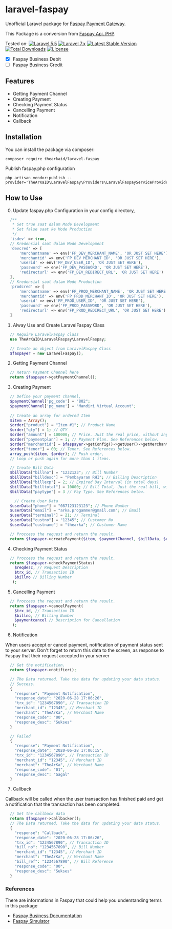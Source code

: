 # laravel-faspay
Unofficial Laravel package for [Faspay Payment Gateway](https://faspay.co.id).

This Package is a conversion from [Faspay Api. PHP](https://github.com/faspay-team/Sdk-PHP-Faspay).


Tested on: 
[![Laravel 5.5](https://img.shields.io/badge/Laravel-5.5-orange.svg)](https://laravel.com/docs/5.5) [![Laravel 7.x](https://img.shields.io/badge/Laravel-7.x-red.svg)](https://laravel.com)
[![Latest Stable Version](https://poser.pugx.org/TheArKaID/laravel-faspay/v/stable)](https://packagist.org/packages/TheArKaID/laravel-faspay) [![Total Downloads](https://poser.pugx.org/TheArKaID/laravel-faspay/downloads.png)](https://packagist.org/packages/TheArKaID/laravel-faspay) [![License](https://img.shields.io/github/license/mashape/apistatus.svg)](https://packagist.org/packages/TheArKaID/laravel-faspay)

- [x] Faspay Business Debit
- [ ] Faspay Business Credit

## Features
- Getting Payment Channel
- Creating Payment
- Checking Payment Status
- Cancelling Payment
- Notification
- Callback

## Installation
You can install the package via composer:
```
composer require thearkaid/laravel-faspay
```

Publish faspay.php configuration
```
php artisan vendor:publish --provider='TheArKaID\LaravelFaspay\Providers\LaravelFaspayServiceProvider'
```


## How to Use
0. Update faspay.php Configuration in your config directory,

```php
  /**
   * Set true saat dalam Mode Development
   * Set false saat ke Mode Production
   */
  'isdev' => true,
  // Kredensial saat dalam Mode Development
  'devcred' => [
      'merchantname' => env('FP_DEV_MERCHANT_NAME', 'OR JUST SET HERE'),
      'merchantid' => env('FP_DEV_MERCHANT_ID', 'OR JUST SET HERE'),
      'userid' => env('FP_DEV_USER_ID', 'OR JUST SET HERE'),
      'password' => env('FP_DEV_PASSWORD', 'OR JUST SET HERE'),
      'redirecturl' => env('FP_DEV_REDIRECT_URL', 'OR JUST SET HERE')
  ],
  // Kredensial saat dalam Mode Production
  'prodcred' => [
      'merchantname' => env('FP_PROD_MERCHANT_NAME', 'OR JUST SET HERE'),
      'merchantid' => env('FP_PROD_MERCHANT_ID', 'OR JUST SET HERE'),
      'userid' => env('FP_PROD_USER_ID', 'OR JUST SET HERE'),
      'password' => env('FP_PROD_PASSWORD', 'OR JUST SET HERE'),
      'redirecturl' => env('FP_PROD_REDIRECT_URL', 'OR JUST SET HERE')
  ]
```

1. Alway Use and Create LaravelFaspay Class

```php
  // Require LaravelFaspay class
  use TheArKaID\LaravelFaspay\LaravelFaspay;

  // Create an object from LaravelFaspay Class
  $faspayer = new LaravelFaspay();
```

2. Getting Payment Channel

```php
  // Return Payment Channel here
  return $faspayer->getPaymentChannel();
```

3. Creating Payment

```php
  // Define your payment channel,
  $paymentChannel['pg_code'] = "802";
  $paymentChannel['pg_name'] = "Mandiri Virtual Account";
    
  // Create an array for ordered Item
  $item = Array();
  $order["product"] = "Item #1"; // Product Name
  $order["qty"] = 1; // QTY
  $order["amount"] = 100000; // Price. Just the real price, without any '.'(dot) or ',' (comma).
  $order["paymentplan"] = 1; // Payment Plan. See References below.
  $order["merchantid"] = $faspayer->getConfig()->getUser()->getMerchantId(); // Merchant ID
  $order["tenor"] = 00; // Tenor. See References below.
  array_push($item, $order); // Push order,
  // Loop or push again for more than 1 items.

  // Create Bill Data
  $billData["billno"] = "1232123"; // Bill Number
  $billData["billdesc"] = "Pembayaran RHI"; // Billing Description
  $billData["billexp"] = 2; // Expired Day Interval (in total days)
  $billData["billtotal"] = 10000; // Bill Total, Just the real bill, without any '.'(dot) or ',' (comma).
  $billData["paytype"] = 3 // Pay Type. See References below.

    // Create User Data
  $userData["phone"] = "087123123123"; // Phone Number
  $userData["email"] = "arka.progammer@gmail.com"; // Email
  $userData["terminal"] = 21; // Terminal
  $userData["custno"] = "12345"; // Customer No
  $userData["custname"] = "thearka"; // Customer Name

  // Proccess the request and return the result.
  return $faspayer->createPayment($item, $paymentChannel, $billData, $userData);
```

4. Checking Payment Status

```php
  // Proccess the request and return the result.
  return $faspayer->checkPaymentStatus(
    $reqdesc, // Request Description
    $trx_id, // Transaction ID
    $billno // Billing Number
   );
```

5. Cancelling Payment

```php
  // Proccess the request and return the result.
  return $faspayer->cancelPayment(
    $trx_id, // Transaction ID
    $billno, // Billing Number
    $paymentcancel // Description for Cancellation
   );
```

6. Notification

When users accept or cancel payment, notification of payment status sent to your server. Don't forget to return this data to the screen, as response to Faspay that their request accepted in your server

```php
  // Get the notification.
  return $faspayer->notifier();

  // The Data returned. Take the data for updating your data status. 
  // Success.
  {
    "response": "Payment Notification",
    "response_date": "2020-06-28 17:06:26",
    "trx_id": "1234567890", // Transaction ID
    "merchant_id": "12345", // Merchant ID
    "merchant": "TheArKa", // Merchant Name
    "response_code": "00",
    "response_desc": "Sukses"
  }

  // Failed
  {
    "response": "Payment Notification",
    "response_date": "2020-06-28 17:06:15",
    "trx_id": "1234567890", // Transaction ID
    "merchant_id": "12345", // Merchant ID
    "merchant": "TheArKa", // Merchant Name
    "response_code": "01",
    "response_desc": "Gagal"
  }
```

7. Callback

Callback will be called when the user transaction has finished paid and get a notification that the transaction has been completed.
```php
  // Get the callback data
  return $faspayer->callbacker();
  // The Data returned. Take the data for updating your data status. 
  {
    "response": "Callback",
    "response_date": "2020-06-28 17:06:26",
    "trx_id": "1234567890", // Transaction ID
    "bill_no": "1234567890", // Bill Number
    "merchant_id": "12345", // Merchant ID
    "merchant": "TheArKa", // Merchant Name
    "bill_ref": "1234567890", // Bill Reference
    "response_code": "00",
    "response_desc": "Sukses"
  }

```

### References
There are informations in Faspay that could help you understanding terms in this package
- [Faspay Business Documentation](https://faspay.co.id/docs/index-business.html#faspay-business)
- [Faspay Simulator](https://dev.faspay.co.id/simulator)
